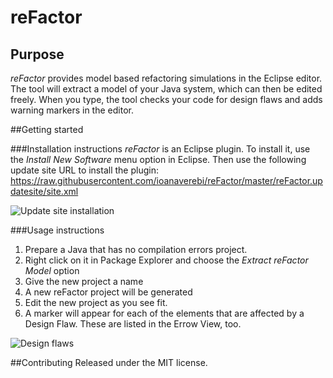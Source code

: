 # reFactor

## Purpose
*reFactor* provides model based refactoring simulations in the Eclipse editor. The tool will extract a model of your Java system, which can then be edited freely. When you type, the tool checks your code for design flaws and adds warning markers in the editor.

##Getting started

###Installation instructions
*reFactor* is an Eclipse plugin. To install it, use the *Install New Software* menu option in Eclipse. Then use the following update site URL to install the plugin: https://raw.githubusercontent.com/ioanaverebi/reFactor/master/reFactor.updatesite/site.xml

![Update site installation](https://github.com/ioanaverebi/reFactor/blob/master/resources/install.png "Update site installation" )


###Usage instructions

1. Prepare a Java that has no compilation errors project.
2. Right click on it in Package Explorer and choose the *Extract reFactor Model* option
3. Give the new project a name
4. A new reFactor project will be generated
5. Edit the new project as you see fit.
6. A marker will appear for each of the elements that are affected by a Design Flaw. These are listed in the Errow View, too.

![Design flaws](https://github.com/ioanaverebi/reFactor/blob/master/resources/design_flaws.png "Design flaw markers" )


##Contributing
Released under the MIT license.
